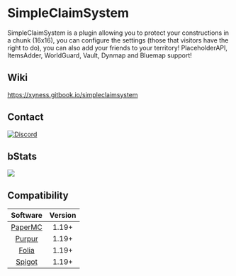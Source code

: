 # SimpleClaimSystem
SimpleClaimSystem is a plugin allowing you to protect your constructions in a chunk (16x16), you can configure the settings (those that visitors have the right to do), you can also add your friends to your territory! PlaceholderAPI, ItemsAdder, WorldGuard, Vault, Dynmap and Bluemap support!

## Wiki
https://xyness.gitbook.io/simpleclaimsystem

## Contact
[![Discord](https://discord.com/api/guilds/1220089502287007745/widget.png?style=banner2)](https://discord.gg/xyness)

## bStats
[![](https://bstats.org/signatures/bukkit/SimpleCLaimSystem.svg)]([https://bstats.org/plugin/bukkit/Skyllia/20874](https://bstats.org/plugin/bukkit/SimpleClaimSystem/21435))

## Compatibility
|                      Software                       |    Version    |
|:---------------------------------------------------:|:-------------:|
|    [PaperMC](https://papermc.io/downloads/paper)    |     1.19+     |
|           [Purpur](https://purpurmc.org)            |     1.19+     |
|     [Folia](https://papermc.io/software/folia)      |     1.19+     |
|         [Spigot](https://www.spigotmc.org)          |     1.19+     |
